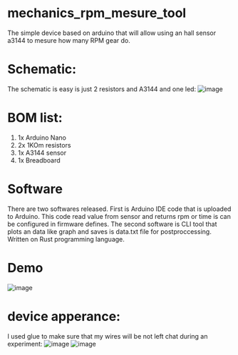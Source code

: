 # mechanics_rpm_mesure_tool
The simple device based on arduino that will allow using an hall sensor a3144 to mesure how many RPM gear do.
# Schematic:
The schematic is easy is just 2 resistors and A3144 and one led:
![image](https://user-images.githubusercontent.com/20460747/205875397-4060d0ce-d347-449f-8a3f-94528122093f.png)
# BOM list:  
  1. 1x Arduino Nano 
  2. 2x 1KOm resistors
  3. 1x A3144 sensor
  4. 1x Breadboard
# Software 
There are two softwares released. First is Arduino IDE code that is uploaded to Arduino. This code read value from sensor and returns rpm or time is can be configured in firmware defines. The second software is CLI tool that plots an data like graph and saves is data.txt file for postproccessing. Written on Rust programming language.
# Demo
![image](https://user-images.githubusercontent.com/20460747/205876439-df42d0a4-aea0-484f-ba7e-c943ae642ee8.png)
# device apperance:
I used glue to make sure that my wires will be not left chat during an experiment:
![image](https://user-images.githubusercontent.com/20460747/205881930-d5dd1d3b-f1c6-4ead-b658-4e7744373b87.png)
![image](https://user-images.githubusercontent.com/20460747/205882200-4570e1fa-9939-4851-8068-ae269bbb37a9.png)
